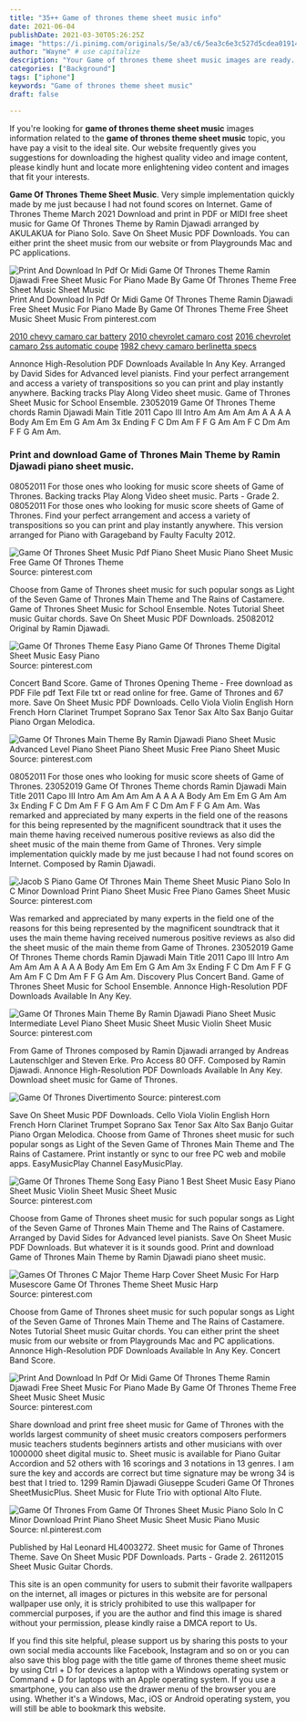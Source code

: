 ```yaml
---
title: "35++ Game of thrones theme sheet music info"
date: 2021-06-04
publishDate: 2021-03-30T05:26:25Z
image: "https://i.pinimg.com/originals/5e/a3/c6/5ea3c6e3c527d5cdea019144b1a5612f.gif"
author: "Wayne" # use capitalize
description: "Your Game of thrones theme sheet music images are ready. Game of thrones theme sheet music are a topic that is being searched for and liked by netizens today. You can Download the Game of thrones theme sheet music files here. Download all free vectors."
categories: ["Background"]
tags: ["iphone"]
keywords: "Game of thrones theme sheet music"
draft: false

---
```


If you're looking for **game of thrones theme sheet music** images information related to the **game of thrones theme sheet music** topic, you have pay a visit to the ideal  site.  Our website frequently  gives you  suggestions  for downloading  the highest  quality video and image  content, please kindly hunt and locate more enlightening video content and images  that fit your interests.

**Game Of Thrones Theme Sheet Music**. Very simple implementation quickly made by me just because I had not found scores on Internet. Game of Thrones Theme March 2021 Download and print in PDF or MIDI free sheet music for Game Of Thrones Theme by Ramin Djawadi arranged by AKULAKUA for Piano Solo. Save On Sheet Music PDF Downloads. You can either print the sheet music from our website or from Playgrounds Mac and PC applications.

![Print And Download In Pdf Or Midi Game Of Thrones Theme Ramin Djawadi Free Sheet Music For Piano Made By Game Of Thrones Theme Free Sheet Music Sheet Music](https://i.pinimg.com/originals/ff/24/eb/ff24ebe84e6b10e787d091427679e388.png "Print And Download In Pdf Or Midi Game Of Thrones Theme Ramin Djawadi Free Sheet Music For Piano Made By Game Of Thrones Theme Free Sheet Music Sheet Music")
Print And Download In Pdf Or Midi Game Of Thrones Theme Ramin Djawadi Free Sheet Music For Piano Made By Game Of Thrones Theme Free Sheet Music Sheet Music From pinterest.com

[2010 chevy camaro car battery](/2010-chevy-camaro-car-battery/)
[2010 chevrolet camaro cost](/2010-chevrolet-camaro-cost/)
[2016 chevrolet camaro 2ss automatic coupe](/2016-chevrolet-camaro-2ss-automatic-coupe/)
[1982 chevy camaro berlinetta specs](/1982-chevy-camaro-berlinetta-specs/)

Annonce High-Resolution PDF Downloads Available In Any Key. Arranged by David Sides for Advanced level pianists. Find your perfect arrangement and access a variety of transpositions so you can print and play instantly anywhere. Backing tracks Play Along Video sheet music. Game of Thrones Sheet Music for School Ensemble. 23052019 Game Of Thrones Theme chords Ramin Djawadi Main Title 2011 Capo III Intro Am Am Am Am A A A A Body Am Em Em G Am Am 3x Ending F C Dm Am F F G Am Am F C Dm Am F F G Am Am.

### Print and download Game of Thrones Main Theme by Ramin Djawadi piano sheet music.

08052011 For those ones who looking for music score sheets of Game of Thrones. Backing tracks Play Along Video sheet music. Parts - Grade 2. 08052011 For those ones who looking for music score sheets of Game of Thrones. Find your perfect arrangement and access a variety of transpositions so you can print and play instantly anywhere. This version arranged for Piano with Garageband by Faulty Faculty 2012.


![Game Of Thrones Sheet Music Pdf Piano Sheet Music Piano Sheet Music Free Game Of Thrones Theme](https://i.pinimg.com/736x/dc/d9/61/dcd96196a19ed971f657bca6ac1f21b2.jpg "Game Of Thrones Sheet Music Pdf Piano Sheet Music Piano Sheet Music Free Game Of Thrones Theme")
Source: pinterest.com

Choose from Game of Thrones sheet music for such popular songs as Light of the Seven Game of Thrones Main Theme and The Rains of Castamere. Game of Thrones Sheet Music for School Ensemble. Notes Tutorial Sheet music Guitar chords. Save On Sheet Music PDF Downloads. 25082012 Original by Ramin Djawadi.

![Game Of Thrones Theme Easy Piano Game Of Thrones Theme Digital Sheet Music Easy Piano](https://i.pinimg.com/originals/3b/21/6c/3b216ca9456fb6304a37228e7e5ad2eb.png "Game Of Thrones Theme Easy Piano Game Of Thrones Theme Digital Sheet Music Easy Piano")
Source: pinterest.com

Concert Band Score. Game of Thrones Opening Theme - Free download as PDF File pdf Text File txt or read online for free. Game of Thrones and 67 more. Save On Sheet Music PDF Downloads. Cello Viola Violin English Horn French Horn Clarinet Trumpet Soprano Sax Tenor Sax Alto Sax Banjo Guitar Piano Organ Melodica.

![Game Of Thrones Main Theme By Ramin Djawadi Piano Sheet Music Advanced Level Piano Sheet Piano Sheet Music Free Piano Sheet Music](https://i.pinimg.com/originals/75/59/29/7559297fb732f76dcb890d5ce5e533cc.jpg "Game Of Thrones Main Theme By Ramin Djawadi Piano Sheet Music Advanced Level Piano Sheet Piano Sheet Music Free Piano Sheet Music")
Source: pinterest.com

08052011 For those ones who looking for music score sheets of Game of Thrones. 23052019 Game Of Thrones Theme chords Ramin Djawadi Main Title 2011 Capo III Intro Am Am Am Am A A A A Body Am Em Em G Am Am 3x Ending F C Dm Am F F G Am Am F C Dm Am F F G Am Am. Was remarked and appreciated by many experts in the field one of the reasons for this being represented by the magnificent soundtrack that it uses the main theme having received numerous positive reviews as also did the sheet music of the main theme from Game of Thrones. Very simple implementation quickly made by me just because I had not found scores on Internet. Composed by Ramin Djawadi.

![Jacob S Piano Game Of Thrones Main Theme Sheet Music Piano Solo In C Minor Download Print Piano Sheet Music Free Piano Games Sheet Music](https://i.pinimg.com/originals/17/47/14/17471437d73bc23793342c597aa90f52.gif "Jacob S Piano Game Of Thrones Main Theme Sheet Music Piano Solo In C Minor Download Print Piano Sheet Music Free Piano Games Sheet Music")
Source: pinterest.com

Was remarked and appreciated by many experts in the field one of the reasons for this being represented by the magnificent soundtrack that it uses the main theme having received numerous positive reviews as also did the sheet music of the main theme from Game of Thrones. 23052019 Game Of Thrones Theme chords Ramin Djawadi Main Title 2011 Capo III Intro Am Am Am Am A A A A Body Am Em Em G Am Am 3x Ending F C Dm Am F F G Am Am F C Dm Am F F G Am Am. Discovery Plus Concert Band. Game of Thrones Sheet Music for School Ensemble. Annonce High-Resolution PDF Downloads Available In Any Key.

![Game Of Thrones Main Theme By Ramin Djawadi Piano Sheet Music Intermediate Level Piano Sheet Music Sheet Music Violin Sheet Music](https://i.pinimg.com/originals/b4/3f/e5/b43fe55d59f530cf598987b97c6c8a15.jpg "Game Of Thrones Main Theme By Ramin Djawadi Piano Sheet Music Intermediate Level Piano Sheet Music Sheet Music Violin Sheet Music")
Source: pinterest.com

From Game of Thrones composed by Ramin Djawadi arranged by Andreas Lautenschlger and Steven Erke. Pro Access 80 OFF. Composed by Ramin Djawadi. Annonce High-Resolution PDF Downloads Available In Any Key. Download sheet music for Game of Thrones.

![Game Of Thrones Divertimento](https://i.pinimg.com/originals/b1/25/ac/b125acfec372757c1049c7e90459987c.png "Game Of Thrones Divertimento")
Source: pinterest.com

Save On Sheet Music PDF Downloads. Cello Viola Violin English Horn French Horn Clarinet Trumpet Soprano Sax Tenor Sax Alto Sax Banjo Guitar Piano Organ Melodica. Choose from Game of Thrones sheet music for such popular songs as Light of the Seven Game of Thrones Main Theme and The Rains of Castamere. Print instantly or sync to our free PC web and mobile apps. EasyMusicPlay Channel EasyMusicPlay.

![Game Of Thrones Theme Song Easy Piano 1 Best Sheet Music Easy Piano Sheet Music Violin Sheet Music Sheet Music](https://i.pinimg.com/originals/9c/25/82/9c25826a6ed08ca17c07f76d6e40184f.png "Game Of Thrones Theme Song Easy Piano 1 Best Sheet Music Easy Piano Sheet Music Violin Sheet Music Sheet Music")
Source: pinterest.com

Choose from Game of Thrones sheet music for such popular songs as Light of the Seven Game of Thrones Main Theme and The Rains of Castamere. Arranged by David Sides for Advanced level pianists. Save On Sheet Music PDF Downloads. But whatever it is it sounds good. Print and download Game of Thrones Main Theme by Ramin Djawadi piano sheet music.

![Games Of Thrones C Major Theme Harp Cover Sheet Music For Harp Musescore Game Of Thrones Theme Sheet Music Harp](https://i.pinimg.com/originals/57/52/a3/5752a32ef5715cdfe334db2f27dbdeb2.png "Games Of Thrones C Major Theme Harp Cover Sheet Music For Harp Musescore Game Of Thrones Theme Sheet Music Harp")
Source: pinterest.com

Choose from Game of Thrones sheet music for such popular songs as Light of the Seven Game of Thrones Main Theme and The Rains of Castamere. Notes Tutorial Sheet music Guitar chords. You can either print the sheet music from our website or from Playgrounds Mac and PC applications. Annonce High-Resolution PDF Downloads Available In Any Key. Concert Band Score.

![Print And Download In Pdf Or Midi Game Of Thrones Theme Ramin Djawadi Free Sheet Music For Piano Made By Game Of Thrones Theme Free Sheet Music Sheet Music](https://i.pinimg.com/originals/ff/24/eb/ff24ebe84e6b10e787d091427679e388.png "Print And Download In Pdf Or Midi Game Of Thrones Theme Ramin Djawadi Free Sheet Music For Piano Made By Game Of Thrones Theme Free Sheet Music Sheet Music")
Source: pinterest.com

Share download and print free sheet music for Game of Thrones with the worlds largest community of sheet music creators composers performers music teachers students beginners artists and other musicians with over 1000000 sheet digital music to. Sheet music is available for Piano Guitar Accordion and 52 others with 16 scorings and 3 notations in 13 genres. I am sure the key and accords are correct but time signature may be wrong 34 is best that I tried to. 1299 Ramin Djawadi Giuseppe Scuderi Game Of Thrones SheetMusicPlus. Sheet Music for Flute Trio with optional Alto Flute.

![Game Of Thrones From Game Of Thrones Sheet Music Piano Solo In C Minor Download Print Piano Sheet Music Sheet Music Piano Music](https://i.pinimg.com/originals/5e/a3/c6/5ea3c6e3c527d5cdea019144b1a5612f.gif "Game Of Thrones From Game Of Thrones Sheet Music Piano Solo In C Minor Download Print Piano Sheet Music Sheet Music Piano Music")
Source: nl.pinterest.com

Published by Hal Leonard HL4003272. Sheet music for Game of Thrones Theme. Save On Sheet Music PDF Downloads. Parts - Grade 2. 26112015 Sheet Music Guitar Chords.

This site is an open community for users to submit their favorite wallpapers on the internet, all images or pictures in this website are for personal wallpaper use only, it is stricly prohibited to use this wallpaper for commercial purposes, if you are the author and find this image is shared without your permission, please kindly raise a DMCA report to Us.

If you find this site helpful, please support us by sharing this posts to your own social media accounts like Facebook, Instagram and so on or you can also save this blog page with the title game of thrones theme sheet music by using Ctrl + D for devices a laptop with a Windows operating system or Command + D for laptops with an Apple operating system. If you use a smartphone, you can also use the drawer menu of the browser you are using. Whether it's a Windows, Mac, iOS or Android operating system, you will still be able to bookmark this website.
